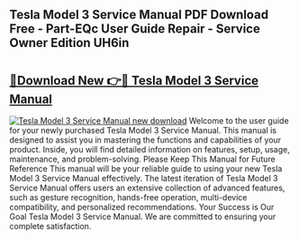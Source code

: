 ## Tesla Model 3 Service Manual PDF Download Free - Part-EQc User Guide Repair - Service Owner Edition UH6in

# <h2><a href="http://cf11943.oget.top/?id=Tesla+Model+3+Service+Manual">🔗Download New 👉🔴 Tesla Model 3 Service Manual</a></h2>

[![Tesla Model 3 Service Manual new download](https://i.imgur.com/5g1atiW.png)](http://cf11943.oget.top/?id=Tesla+Model+3+Service+Manual)
Welcome to the user guide for your newly purchased Tesla Model 3 Service Manual. This manual is designed to assist you in mastering the functions and capabilities of your product. Inside, you will find detailed information on features, setup, usage, maintenance, and problem-solving. Please Keep This Manual for Future Reference This manual will be your reliable guide to using your new Tesla Model 3 Service Manual effectively. The latest iteration of Tesla Model 3 Service Manual offers users an extensive collection of advanced features, such as gesture recognition, hands-free operation, multi-device compatibility, and personalized recommendations. Your Success is Our Goal Tesla Model 3 Service Manual. We are committed to ensuring your complete satisfaction.
